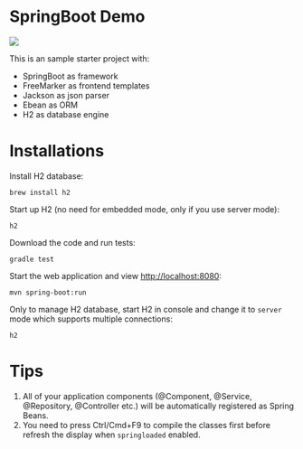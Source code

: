 # SpringBoot Demo

![](https://travis-ci.org/mebusw/springboot-demo.svg?branch=master)

This is an sample starter project with:
* SpringBoot as framework
* FreeMarker as frontend templates
* Jackson as json parser
* Ebean as ORM
* H2 as database engine

# Installations

Install H2 database:

    brew install h2

Start up H2 (no need for embedded mode, only if you use server mode):

    h2

Download the code and run tests:

    gradle test

Start the web application and view <http://localhost:8080>:

    mvn spring-boot:run

Only to manage H2 database, start H2 in console and change it to `server` mode which supports multiple connections:

    h2


# Tips

1. All of your application components (@Component, @Service, @Repository, @Controller etc.) will be automatically registered as Spring Beans.
2. You need to press Ctrl/Cmd+F9 to compile the classes first before refresh the display when `springloaded` enabled.
